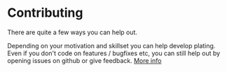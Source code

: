 # Contributing

There are quite a few ways you can help out.

Depending on your motivation and skillset you can help develop plating. Even if you don't code on features / bugfixes etc, you can still help out by opening issues on github or give feedback. [More info](./develop.md)